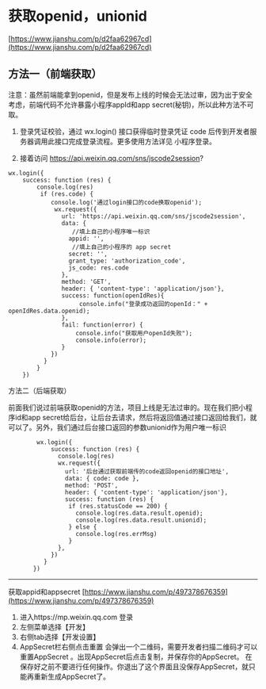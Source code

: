 # 获取openid，unionid 
[https://www.jianshu.com/p/d2faa62967cd](https://www.jianshu.com/p/d2faa62967cd)
## 方法一（前端获取）
注意：虽然前端能拿到openid，但是发布上线的时候会无法过审，因为出于安全考虑，前端代码不允许暴露小程序appId和app secret(秘钥)，所以此种方法不可取。

1. 登录凭证校验，通过 wx.login() 接口获得临时登录凭证 code 后传到开发者服务器调用此接口完成登录流程。更多使用方法详见 小程序登录。

2. 接着访问 https://api.weixin.qq.com/sns/jscode2session?

```
wx.login({
    success: function (res) {
        console.log(res)
         if (res.code) {
            console.log('通过login接口的code换取openid');
             wx.request({
               url: 'https://api.weixin.qq.com/sns/jscode2session',
               data: {
                  //填上自己的小程序唯一标识
                 appid: '',
                  //填上自己的小程序的 app secret
                 secret: '',
                 grant_type: 'authorization_code',
                 js_code: res.code
               },
               method: 'GET',
               header: { 'content-type': 'application/json'},
               success: function(openIdRes){
                    console.info("登录成功返回的openId：" + openIdRes.data.openid);
               },
               fail: function(error) {
                   console.info("获取用户openId失败");
                   console.info(error);
               }
            })
          }
        }
    })
```

方法二（后端获取）

前面我们说过前端获取openid的方法，项目上线是无法过审的。现在我们把小程序id和app secret给后台，让后台去请求，然后将返回值通过接口返回给我们，就可以了。另外，我们通过后台接口返回的参数unionid作为用户唯一标识

```
        wx.login({
            success: function (res) {
              console.log(res)
              wx.request({
                url: '后台通过获取前端传的code返回openid的接口地址',
                data: { code: code },
                method: 'POST',
                header: { 'content-type': 'application/json'},
                success: function (res) {
                 if (res.statusCode == 200) {
                   console.log(res.data.result.openid);
                   console.log(res.data.result.unionid);
                 } else {
                   console.log(res.errMsg)
                 }
              },
            })
          }
       })  
```


------
获取appid和appsecret 
[https://www.jianshu.com/p/497378676359](https://www.jianshu.com/p/497378676359)

1. 进入https://mp.weixin.qq.com 登录
2. 左侧菜单选择【开发】
3. 右侧tab选择【开发设置】
4. AppSecret栏右侧点击重置
会弹出一个二维码，需要开发者扫描二维码才可以重置AppSecret
。出现AppSecret后点击复制，并保存你的AppSecret。
在保存好之前不要进行任何操作。你退出了这个界面且没保存AppSecret，就只能再重新生成AppSecret了。
